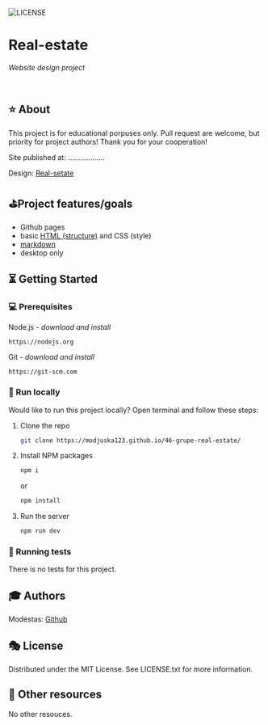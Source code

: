 ![LICENSE](https://img.shields.io/badge/license-MIT-blue.svg?style=flat-square)

# Real-estate

_Website design project_

<br>

## ⭐ About

This project is for educational porpuses only. Pull request are welcome, but priority for project authors! Thank you for your cooperation!

Site published at: .................. 

Design: [Real-setate](https://www.figma.com/file/9mV6rCFOEd1ptuZ4JBovVS/Collab-landing-page-design-(Community)?type=design&node-id=1-971&mode=design&t=C2V2XUs0z1cojLX6-0)

##  ⛳Project features/goals

-   Github pages
-   basic [HTML (structure)](https://www.w3schools.com/TAGS/default.asp) and CSS (style)
-   [markdown](https://docs.github.com/en/get-started/writing-on-github/getting-started-with-writing-and-formatting-on-github/basic-writing-and-formatting-syntax)
-   desktop only

## ⏳ Getting Started

### 💻 Prerequisites

Node.js - _download and install_

```
https://nodejs.org
```

Git - _download and install_

```
https://git-scm.com
```

###  🚵 Run locally

Would like to run this project locally? Open terminal and follow these steps:

1. Clone the repo
    ```sh
    git clone https://modjuska123.github.io/46-grupe-real-estate/
    ```
2. Install NPM packages
    ```sh
    npm i
    ```
    or
    ```sh
    npm install
    ```
3. Run the server
    ```sh
    npm run dev
    ```

### 🛝 Running tests

There is no tests for this project.

## 🎓 Authors

Modestas: [Github](https://github.com/ModJuska123)

## 🎭 License

Distributed under the MIT License. See LICENSE.txt for more information.

## 🎎 Other resources

No other resouces.
